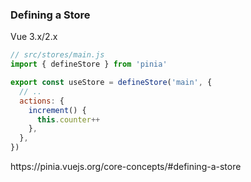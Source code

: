 ### Defining a Store

Vue 3.x/2.x

```js
// src/stores/main.js
import { defineStore } from 'pinia'

export const useStore = defineStore('main', {
  // ..
  actions: {
    increment() {
      this.counter++
    },
  },
})
```

<aside class="notes">
https://pinia.vuejs.org/core-concepts/#defining-a-store
</aside>
